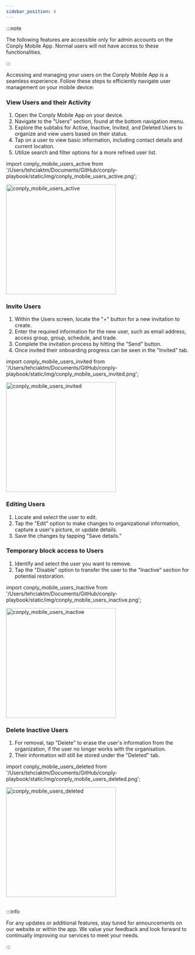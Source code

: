 ```yaml
---
sidebar_position: 4
---
```




:::note

The following features are accessible only for admin accounts on the Conply Mobile App. Normal users will not have access to these functionalities.

:::

<p>Accessing and managing your users on the Conply Mobile App is a seamless experience. Follow these steps to efficiently navigate user management on your mobile device:</p>

<h3>View Users and their Activity</h3>

1. Open the Conply Mobile App on your device.
2. Navigate to the "Users" section, found at the bottom navigation menu.
3. Explore the subtabs for Active, Inactive, Invited, and Deleted Users to organize and view users based on their status.
4. Tap on a user to view basic information, including contact details and current location.
5. Utilize search and filter options for a more refined user list.

import conply_mobile_users_active from '/Users/tehciaktm/Documents/GitHub/conply-playbook/static/img/conply_mobile_users_active.png';

<img center="center" src={conply_mobile_users_active} alt="conply_mobile_users_active" width="300" />

<h3>Invite Users</h3>

1. Within the Users screen, locate the "+" button for a new invitation to create.
2. Enter the required information for the new user, such as email address, access group, group, schedule, and trade.
3. Complete the invitation process by hitting the "Send" button.
4. Once invited their onboarding progress can be seen in the "Invited" tab.

import conply_mobile_users_invited from '/Users/tehciaktm/Documents/GitHub/conply-playbook/static/img/conply_mobile_users_invited.png';

<img center="center" src={conply_mobile_users_invited} alt="conply_mobile_users_invited" width="300" />

<h3>Editing Users</h3>

1. Locate and select the user to edit.
2. Tap the "Edit" option to make changes to organizational information, capture a user's picture, or update details.
3. Save the changes by tapping "Save details."

<h3>Temporary block access to Users</h3>

1. Identify and select the user you want to remove.
2. Tap the "Disable" option to transfer the user to the "Inactive" section for potential restoration.

import conply_mobile_users_inactive from '/Users/tehciaktm/Documents/GitHub/conply-playbook/static/img/conply_mobile_users_inactive.png';

<img center="center" src={conply_mobile_users_inactive} alt="conply_mobile_users_inactive" width="300" />

<h3>Delete Inactive Users</h3>

1. For removal, tap "Delete" to erase the user's information from the organization, if the user no longer works with the organisation.
2. Their information will still be stored under the "Deleted" tab.

import conply_mobile_users_deleted from '/Users/tehciaktm/Documents/GitHub/conply-playbook/static/img/conply_mobile_users_deleted.png';

<img center="center" src={conply_mobile_users_deleted} alt="conply_mobile_users_deleted" width="300" />

<br/>
<br/>

:::info

For any updates or additional features, stay tuned for announcements on our website or within the app. We value your feedback and look forward to continually improving our services to meet your needs.

:::